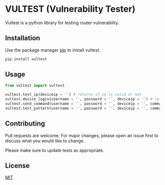 # VULTEST (Vulnerability Tester)
Vultest is a python library for testing router vulnerability.

## Installation

Use the package manager [pip](https://pip.pypa.io/en/stable/) to install vultest.

```bash
pip install vultest
```
## Usage

```python
from vultest import vultest

vultest.test_ip(deviceip = '') # returns if ip is valid or not
vultest.device_login(username = '', password = '', deviceip = '') # returns a channel for communicating with device and a dictionary with result
vultest.send_command(username = '', password = '', deviceip = '', command = '') # returns the output of the command triggered on the device
vultest.test_pattern(username = '', password = '', deviceip = '', command = '', pattern = '') # returns whether the pattern entered is present in the output of the command
```

## Contributing
Pull requests are welcome. For major changes, please open an issue first to discuss what you would like to change.

Please make sure to update tests as appropriate.

## License
[MIT](https://github.com/Fa1sal-ali/vultest/blob/main/LICENSE)